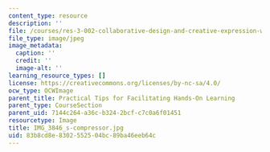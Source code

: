 ```yaml
---
content_type: resource
description: ''
file: /courses/res-3-002-collaborative-design-and-creative-expression-with-arduino-microcontrollers-january-iap-2017/83b8cd8e8302552504bc89ba46eeb64c_IMG_3846_s-compressor.jpg
file_type: image/jpeg
image_metadata:
  caption: ''
  credit: ''
  image-alt: ''
learning_resource_types: []
license: https://creativecommons.org/licenses/by-nc-sa/4.0/
ocw_type: OCWImage
parent_title: Practical Tips for Facilitating Hands-On Learning
parent_type: CourseSection
parent_uid: 7144c264-a36c-b324-2bcf-c7c0a6f01451
resourcetype: Image
title: IMG_3846_s-compressor.jpg
uid: 83b8cd8e-8302-5525-04bc-89ba46eeb64c
---
```

